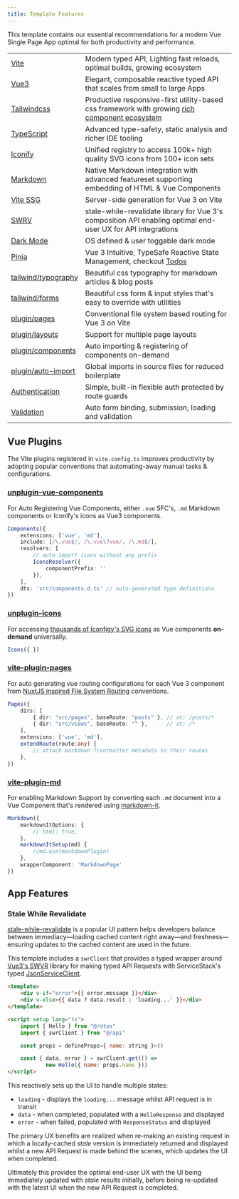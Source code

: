 ```yaml
---
title: Template Features
---
```


This template contains our essential recommendations for a modern Vue Single Page App optimal for both 
productivity and performance.

|||
|-|-|
| [Vite](https://vitejs.dev)   | Modern typed API, Lighting fast reloads, optimal builds, growing ecosystem  |
| [Vue3](https://v3.vuejs.org) | Elegant, composable reactive typed API that scales from small to large Apps |
| [Tailwindcss](https://tailwindcss.com) | Productive responsive-first utility-based css framework with growing [rich component ecosystem](https://tailwindcomponents.com) |
| [TypeScript](https://www.typescriptlang.org) | Advanced type-safety, static analysis and richer IDE tooling |
| [Iconify](https://iconify.design) | Unified registry to access 100k+ high quality SVG icons from 100+ icon sets |
| [Markdown](https://github.com/markdown-it/markdown-it) | Native Markdown integration with advanced featureset supporting embedding of HTML & Vue Components |
| [Vite SSG](https://github.com/antfu/vite-ssg) | Server-side generation for Vue 3 on Vite |
| [SWRV](https://github.com/Kong/swrv) | stale-while-revalidate library for Vue 3's composition API enabling optimal end-user UX for API integrations |
| [Dark Mode](https://tailwindcss.com/docs/dark-mode) | OS defined & user toggable dark mode |
| [Pinia](https://pinia.esm.dev) | Vue 3 Intuitive, TypeSafe Reactive State Management, checkout [Todos](/todos) |
| [tailwind/typography](https://tailwindcss-typography.vercel.app) | Beautiful css typography for markdown articles & blog posts |
| [tailwind/forms](https://github.com/tailwindlabs/tailwindcss-forms) | Beautiful css form & input styles that's easy to override with utilities |
| [plugin/pages](https://github.com/hannoeru/vite-plugin-pages) | Conventional file system based routing for Vue 3 on Vite |
| [plugin/layouts](https://github.com/JohnCampionJr/vite-plugin-vue-layouts) | Support for multiple page layouts |
| [plugin/components](https://github.com/antfu/unplugin-vue-components) | Auto importing & registering of components on-demand |
| [plugin/auto-import](https://github.com/antfu/unplugin-auto-import) | Global imports in source files for reduced boilerplate |
| [Authentication](https://docs.servicestack.net/auth) | Simple, built-in flexible auth protected by route guards |
| [Validation](https://docs.servicestack.net/validation) | Auto form binding, submission, loading and validation |

## Vue Plugins

The Vite plugins registered in `vite.config.ts` improves productivity by adopting popular conventions that automating-away manual tasks & configurations.

### [unplugin-vue-components](https://github.com/antfu/unplugin-vue-components)

For Auto Registering Vue Components, either `.vue` SFC's, `.md` Markdown components or Iconify's icons as Vue3 components.

```ts
Components({
    extensions: ['vue', 'md'],
    include: [/\.vue$/, /\.vue\?vue/, /\.md$/],
    resolvers: [
        // auto import icons without any prefix
        IconsResolver({
            componentPrefix: ''
        }),
    ],
    dts: 'src/components.d.ts' // auto-generated type definitions
})
```

### [unplugin-icons](https://github.com/antfu/unplugin-icons) 

For accessing [thousands of Iconfigy's SVG icons](https://icon-sets.iconify.design) as Vue components **on-demand** universally.

```ts
Icons({ })
```

### [vite-plugin-pages](https://github.com/hannoeru/vite-plugin-pages)

For auto generating vue routing configurations for each Vue 3 component from 
[NuxtJS inspired File System Routing](https://github.com/hannoeru/vite-plugin-pages#file-system-routing) conventions.

```ts
Pages({
    dirs: [
        { dir: "src/pages", baseRoute: "posts" }, // at: /posts/*
        { dir: "src/views", baseRoute: "" },      // at: /*
    ],
    extensions: ['vue', 'md'],
    extendRoute(route:any) {
        // attach markdown frontmatter metadata to their routes
    },
})
```

### [vite-plugin-md](https://github.com/antfu/vite-plugin-md)

For enabling Markdown Support by converting each `.md` document into a Vue Component that's rendered using 
[markdown-it](https://github.com/markdown-it/markdown-it).

```ts
Markdown({
    markdownItOptions: {
        // html: true,
    },
    markdownItSetup(md) {
        //md.use(markdownPlugin)
    },
    wrapperComponent: 'MarkdownPage'
})
```

## App Features

### Stale While Revalidate

[stale-while-revalidate](https://web.dev/stale-while-revalidate/) is a popular UI pattern helps developers balance 
between immediacy—loading cached content right away—and freshness—ensuring updates to the cached content are used in the future.

This template includes a `swrClient` that provides a typed wrapper around [Vue3's SWVR](https://github.com/Kong/swrv) 
library for making typed API Requests with ServiceStack's typed 
[JsonServiceClient](https://docs.servicestack.net/typescript-add-servicestack-reference).

```html
<template>
    <div v-if="error">{{ error.message }}</div>
    <div v-else>{{ data ? data.result : 'loading...' }}</div>
</template>

<script setup lang="ts">
    import { Hello } from "@/dtos"
    import { swrClient } from "@/api"

    const props = defineProps<{ name: string }>()

    const { data, error } = swrClient.get(() => 
            new Hello({ name: props.name }))
</script>
```

This reactively sets up the UI to handle multiple states:
 - `loading` - displays the `loading...` message whilst API request is in transit
 - `data` - when completed, populated with a `HelloResponse` and displayed
 - `error` - when failed, populated with `ResponseStatus` and displayed

The primary UX benefits are realized when re-making an existing request in which a locally-cached *stale* version
is immediately returned and displayed whilst a new API Request is made behind the scenes, which updates the UI when completed.

Ultimately this provides the optimal end-user UX with the UI being immediately updated with *stale* results initially, 
before being re-updated with the latest UI when the new API Request is completed.
